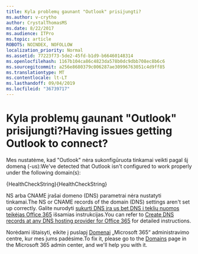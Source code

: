 ```yaml
---
title: Kyla problemų gaunant "Outlook" prisijungti?
ms.author: v-crytho
author: CrystalThomasMS
ms.date: 8/22/2017
ms.audience: ITPro
ms.topic: article
ROBOTS: NOINDEX, NOFOLLOW
localization_priority: Normal
ms.assetid: 77223f73-5de2-45fd-b1d9-b66460148314
ms.openlocfilehash: 1167b104ca86c4823da578b0dc9dbb708ec8b6c6
ms.sourcegitcommit: a256e8680379c006287ae30996763051c4d9ff85
ms.translationtype: MT
ms.contentlocale: lt-LT
ms.lasthandoff: 09/04/2019
ms.locfileid: "36739717"
---
```

# <a name="having-issues-getting-outlook-to-connect"></a><span data-ttu-id="b018a-102">Kyla problemų gaunant "Outlook" prisijungti?</span><span class="sxs-lookup"><span data-stu-id="b018a-102">Having issues getting Outlook to connect?</span></span>

<span data-ttu-id="b018a-103">Mes nustatėme, kad "Outlook" nėra sukonfigūruota tinkamai veikti pagal šį domeną (-us):</span><span class="sxs-lookup"><span data-stu-id="b018a-103">We've detected that Outlook isn't configured to work properly under the following domain(s):</span></span>
  
<span data-ttu-id="b018a-104">{HealthCheckString}</span><span class="sxs-lookup"><span data-stu-id="b018a-104">{HealthCheckString}</span></span>
  
<span data-ttu-id="b018a-105">NS arba CNAME įrašai domeno (DNS) parametrai nėra nustatyti tinkamai.</span><span class="sxs-lookup"><span data-stu-id="b018a-105">The NS or CNAME records of the domain (DNS) settings aren't set up correctly.</span></span> <span data-ttu-id="b018a-106">Galite nurodyti [sukurti DNS įra us bet DNS i teklių nuomos teikėjas Office 365](https://docs.microsoft.com/office365/admin/get-help-with-domains/create-dns-records-at-any-dns-hosting-provider) išsamias instrukcijas.</span><span class="sxs-lookup"><span data-stu-id="b018a-106">You can refer to [Create DNS records at any DNS hosting provider for Office 365](https://docs.microsoft.com/office365/admin/get-help-with-domains/create-dns-records-at-any-dns-hosting-provider) for detailed instructions.</span></span> 
  
<span data-ttu-id="b018a-107">Norėdami ištaisyti, eikite į puslapį [Domenai](https://admin.microsoft.com/adminportal/home#/Domains) „Microsoft 365“ administravimo centre, kur mes jums padėsime.</span><span class="sxs-lookup"><span data-stu-id="b018a-107">To fix it, please go to the [Domains](https://admin.microsoft.com/adminportal/home#/Domains) page in the Microsoft 365 admin center, and we'll help you with it.</span></span> 

  

